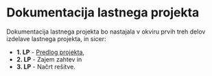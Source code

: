 # Dokumentacija lastnega projekta

Dokumentacija lastnega projekta bo nastajala v okviru prvih treh delov izdelave lastnega projekta, in sicer:

* **1. LP** - [Predlog projekta](predlog-projekta),
* **2. LP** - Zajem zahtev in
* **3. LP** - Načrt rešitve.